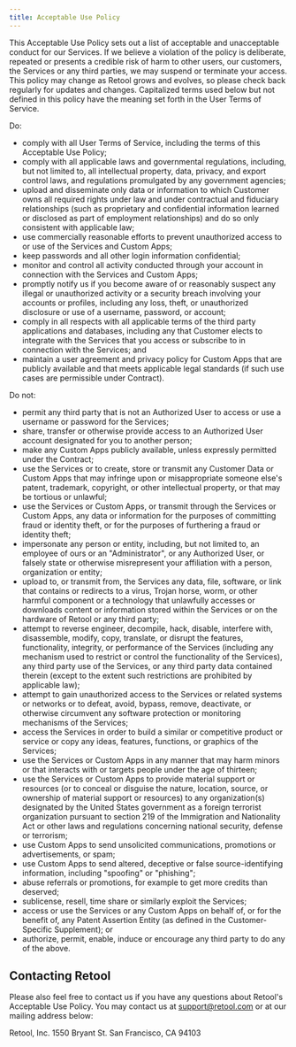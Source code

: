 ```yaml
---
title: Acceptable Use Policy
---
```


This Acceptable Use Policy sets out a list of acceptable and unacceptable conduct for our Services. If we believe a violation of the policy is deliberate, repeated or presents a credible risk of harm to other users, our customers, the Services or any third parties, we may suspend or terminate your access. This policy may change as Retool grows and evolves, so please check back regularly for updates and changes. Capitalized terms used below but not defined in this policy have the meaning set forth in the User Terms of Service.

Do:

* comply with all User Terms of Service, including the terms of this Acceptable Use Policy;
* comply with all applicable laws and governmental regulations, including, but not limited to, all intellectual property, data, privacy, and export control laws, and regulations promulgated by any government agencies;
* upload and disseminate only data or information to which Customer owns all required rights under law and under contractual and fiduciary relationships (such as proprietary and confidential information learned or disclosed as part of employment relationships) and do so only consistent with applicable law;
* use commercially reasonable efforts to prevent unauthorized access to or use of the Services and Custom Apps;
* keep passwords and all other login information confidential;
* monitor and control all activity conducted through your account in connection with the Services and Custom Apps;
* promptly notify us if you become aware of or reasonably suspect any illegal or unauthorized activity or a security breach involving your accounts or profiles, including any loss, theft, or unauthorized disclosure or use of a username, password, or account; 
* comply in all respects with all applicable terms of the third party applications and databases, including any that Customer elects to integrate with the Services that you access or subscribe to in connection with the Services; and
* maintain a user agreement and privacy policy for Custom Apps that are publicly available and that meets applicable legal standards (if such use cases are permissible under Contract).

Do not:
 * permit any third party that is not an Authorized User to access or use a username or password for the Services;
 * share, transfer or otherwise provide access to an Authorized User account designated for you to another person;
 * make any Custom Apps publicly available, unless expressly permitted under the Contract;
 * use the Services or to create, store or transmit any Customer Data or Custom Apps that may infringe upon or misappropriate someone else's patent, trademark, copyright, or other intellectual property, or that may be tortious or unlawful;
 * use the Services or Custom Apps, or transmit through the Services or Custom Apps, any data or information for the purposes of committing fraud or identity theft, or for the purposes of furthering a fraud or identity theft; 
 * impersonate any person or entity, including, but not limited to, an employee of ours or an "Administrator", or any Authorized User, or falsely state or otherwise misrepresent your affiliation with a person, organization or entity;
 * upload to, or transmit from, the Services any data, file, software, or link that contains or redirects to a virus, Trojan horse, worm, or other harmful component or a technology that unlawfully accesses or downloads content or information stored within the Services or on the hardware of Retool or any third party;
 * attempt to reverse engineer, decompile, hack, disable, interfere with, disassemble, modify, copy, translate, or disrupt the features, functionality, integrity, or performance of the Services (including any mechanism used to restrict or control the functionality of the Services), any third party use of the Services, or any third party data contained therein (except to the extent such restrictions are prohibited by applicable law);
 * attempt to gain unauthorized access to the Services or related systems or networks or to defeat, avoid, bypass, remove, deactivate, or otherwise circumvent any software protection or monitoring mechanisms of the Services;
 * access the Services in order to build a similar or competitive product or service or copy any ideas, features, functions, or graphics of the Services;
 * use the Services or Custom Apps in any manner that may harm minors or that interacts with or targets people under the age of thirteen;
 * use the Services or Custom Apps to provide material support or resources (or to conceal or disguise the nature, location, source, or ownership of material support or resources) to any organization(s) designated by the United States government as a foreign terrorist organization pursuant to section 219 of the Immigration and Nationality Act or other laws and regulations concerning national security, defense or terrorism;
 * use Custom Apps to send unsolicited communications, promotions or advertisements, or spam;
 * use Custom Apps to send altered, deceptive or false source-identifying information, including "spoofing" or "phishing";
 * abuse referrals or promotions, for example to get more credits than deserved;
 * sublicense, resell, time share or similarly exploit the Services;
 * access or use the Services or any Custom Apps on behalf of, or for the benefit of, any Patent Assertion Entity (as defined in the Customer-Specific Supplement); or
 * authorize, permit, enable, induce or encourage any third party to do any of the above.

## Contacting Retool

Please also feel free to contact us if you have any questions about Retool's Acceptable Use Policy. You may contact us at support@retool.com or at our mailing address below:

Retool, Inc.
1550 Bryant St.
San Francisco, CA 94103
